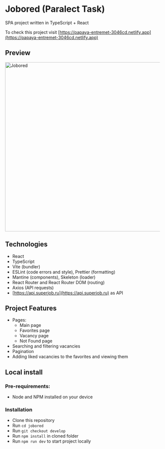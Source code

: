 # Jobored (Paralect Task)

SPA project written in TypeScript + React

To check this project visit [https://papaya-entremet-3046cd.netlify.app](https://papaya-entremet-3046cd.netlify.app)

## Preview

<img width="550" alt="Jobored" src="https://github.com/odi-i/jobored/assets/69398712/42637bca-d452-4f39-83f6-df44d0ca8469">


## Technologies

- React
- TypeScript
- Vite (bundler)
- ESLint (code errors and style), Prettier (formatting)
- Mantine (components), Skeleton (loader)
- React Router and React Router DOM (routing)
- Axios (API requests)
- [https://api.superjob.ru](https://api.superjob.ru) as API

## Project Features

- Pages:
  - Main page
  - Favorites page
  - Vacancy page
  - Not Found page
- Searching and filtering vacancies
- Pagination
- Adding liked vacancies to the favorites and viewing them

## Local install

### Pre-requirements:

- Node and NPM installed on your device

### Installation

- Clone this repository
- Run `cd jobored`
- Run `git checkout develop`
- Run `npm install` in cloned folder
- Run `npm run dev` to start project locally
